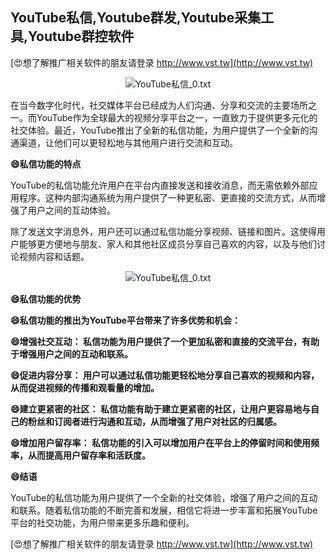 ## **YouTube私信,Youtube群发,Youtube采集工具,Youtube群控软件**

[😍想了解推广相关软件的朋友请登录 http://www.vst.tw](http://www.vst.tw)

 <center><img src="https://vst.tw/MP4/tuiguang/png/2.png" alt="YouTube私信_0.txt"></center>

在当今数字化时代，社交媒体平台已经成为人们沟通、分享和交流的主要场所之一。而YouTube作为全球最大的视频分享平台之一，一直致力于提供更多元化的社交体验。最近，YouTube推出了全新的私信功能，为用户提供了一个全新的沟通渠道，让他们可以更轻松地与其他用户进行交流和互动。

**😄私信功能的特点**

YouTube的私信功能允许用户在平台内直接发送和接收消息，而无需依赖外部应用程序。这种内部沟通系统为用户提供了一种更私密、更直接的交流方式，从而增强了用户之间的互动体验。

除了发送文字消息外，用户还可以通过私信功能分享视频、链接和图片。这使得用户能够更方便地与朋友、家人和其他社区成员分享自己喜欢的内容，以及与他们讨论视频内容和话题。

 <center><img src="https://vst.tw/MP4/tuiguang/png/6.png" alt="YouTube私信_0.txt"></center>

**😄私信功能的优势**

**😄私信功能的推出为YouTube平台带来了许多优势和机会：**

**😄增强社交互动： 私信功能为用户提供了一个更加私密和直接的交流平台，有助于增强用户之间的互动和联系。**

**😄促进内容分享： 用户可以通过私信功能更轻松地分享自己喜欢的视频和内容，从而促进视频的传播和观看量的增加。**

**😄建立更紧密的社区： 私信功能有助于建立更紧密的社区，让用户更容易地与自己的粉丝和订阅者进行沟通和互动，从而增强了用户对社区的归属感。**

**😄增加用户留存率： 私信功能的引入可以增加用户在平台上的停留时间和使用频率，从而提高用户留存率和活跃度。**

**😄结语**

YouTube的私信功能为用户提供了一个全新的社交体验，增强了用户之间的互动和联系。随着私信功能的不断完善和发展，相信它将进一步丰富和拓展YouTube平台的社交功能，为用户带来更多乐趣和便利。

[😍想了解推广相关软件的朋友请登录 http://www.vst.tw](http://www.vst.tw)




